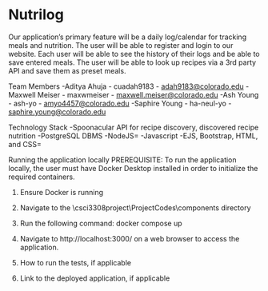 # Nutrilog

Our application’s primary feature will be a daily log/calendar for tracking meals and nutrition. The user will be able to register and login to our website. Each user will be able to see the history of their logs and be able to save entered meals. The user will be able to look up recipes via a 3rd party API and save them as preset meals.

Team Members
  -Aditya Ahuja - cuadah9183 - adah9183@colorado.edu
  -Maxwell Meiser - maxwmeiser - maxwell.meiser@colorado.edu
  -Ash Young - ash-yo - amyo4457@colorado.edu
  -Saphire Young - ha-neul-yo - saphire.young@colorado.edu
  
Technology Stack 
  -Spoonacular API for recipe discovery, discovered recipe nutrition 
  -PostgreSQL DBMS
  -NodeJS=
  -Javascript
  -EJS, Bootstrap, HTML, and CSS=

Running the application locally
  PREREQUISITE: To run the application locally, the user must have Docker Desktop installed in order to initialize the required containers.
  1. Ensure Docker is running
  2. Navigate to the \csci3308project\ProjectCodes\components directory
  3. Run the following command: docker compose up
  4. Navigate to http://localhost:3000/ on a web browser to access the application. 

6. How to run the tests, if applicable

7. Link to the deployed application, if applicable

